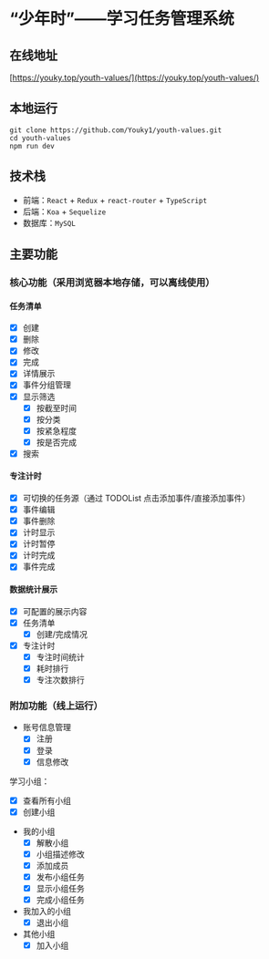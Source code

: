 # “少年时”——学习任务管理系统

## 在线地址

[https://youky.top/youth-values/](https://youky.top/youth-values/)

## 本地运行

```shell
git clone https://github.com/Youky1/youth-values.git
cd youth-values
npm run dev
```

## 技术栈

- 前端：`React` + `Redux` + `react-router` + `TypeScript`
- 后端：`Koa` + `Sequelize`
- 数据库：`MySQL`

## 主要功能

### 核心功能（采用浏览器本地存储，可以离线使用）

#### 任务清单

- [x] 创建
- [x] 删除
- [x] 修改
- [x] 完成
- [x] 详情展示
- [x] 事件分组管理
- [x] 显示筛选
  - [x] 按截至时间
  - [x] 按分类
  - [x] 按紧急程度
  - [x] 按是否完成
- [x] 搜索

#### 专注计时

- [x] 可切换的任务源（通过 TODOList 点击添加事件/直接添加事件）
- [x] 事件编辑
- [x] 事件删除
- [x] 计时显示
- [x] 计时暂停
- [x] 计时完成
- [x] 事件完成

#### 数据统计展示

- [x] 可配置的展示内容
- [x] 任务清单
  - [x] 创建/完成情况
- [x] 专注计时
  - [x] 专注时间统计
  - [x] 耗时排行
  - [x] 专注次数排行

### 附加功能（线上运行）

- 账号信息管理
  - [x] 注册
  - [x] 登录
  - [x] 信息修改

学习小组：

- [x] 查看所有小组
- [x] 创建小组
- 我的小组
  - [x] 解散小组
  - [x] 小组描述修改
  - [x] 添加成员
  - [x] 发布小组任务
  - [x] 显示小组任务
  - [x] 完成小组任务
- 我加入的小组
  - [x] 退出小组
- 其他小组
  - [x] 加入小组
